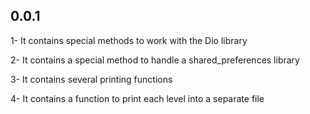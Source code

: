 ## 0.0.1

<!-- ! This library is to simplify dealing with the logger library  -->

1- It contains special methods to work with the Dio library

2- It contains a special method to handle a shared_preferences library

3- It contains several printing functions

4- It contains a function to print each level into a separate file